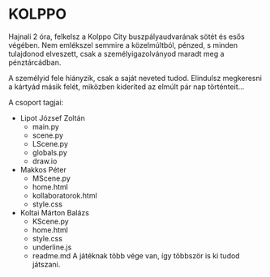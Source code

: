 # KOLPPO
Hajnali 2 óra, felkelsz a Kolppo City buszpályaudvarának sötét és esős végében. Nem emlékszel semmire a közelmúltból, pénzed, s minden tulajdonod elveszett, csak a személyigazolványod maradt meg a pénztárcádban. 

A személyid fele hiányzik, csak a saját neveted tudod. Elindulsz megkeresni a kártyád másik felét, miközben kideríted az elmúlt pár nap történteit...

A csoport tagjai:
- Lipot József Zoltán
  - main.py
  - scene.py
  - LScene.py
  - globals.py
  - draw.io
- Makkos Péter
  - MScene.py
  - home.html
  - kollaboratorok.html
  - style.css
- Koltai Márton Balázs
  - KScene.py
  - home.html
  - style.css
  - underline.js
  - readme.md
A játéknak több vége van, így  többször is ki tudod játszani.
